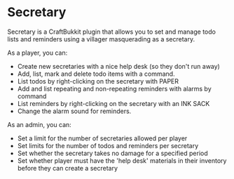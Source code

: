 Secretary
======
Secretary is a CraftBukkit plugin that allows you to set and manage todo lists and reminders using a villager masquerading as a secretary.

As a player, you can:
* Create new secretaries with a nice help desk (so they don't run away)
* Add, list, mark and delete todo items with a command.
* List todos by right-clicking on the secretary with PAPER
* Add and list repeating and non-repeating reminders with alarms by command
* List reminders by right-clicking on the secretary with an INK SACK
* Change the alarm sound for reminders.

As an admin, you can:
* Set a limit for the number of secretaries allowed per player
* Set limits for the number of todos and reminders per secretary
* Set whether the secretary takes no damage for a specified period
* Set whether player must have the 'help desk' materials in their inventory before they can create a secretary